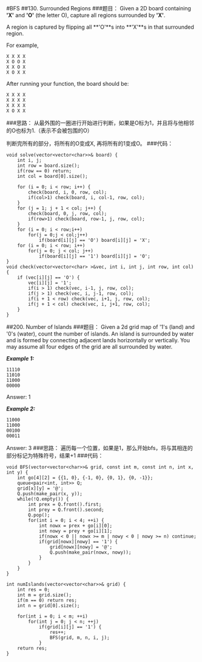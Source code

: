 #BFS
##130. Surrounded Regions
###题目：
Given a 2D board containing **'X'** and **'O'** (the letter O), capture all regions surrounded by **'X'**.

A region is captured by flipping all **'O'**s into **'X'**s in that surrounded region.

For example,

```
X X X X
X O O X
X X O X
X O X X
```
After running your function, the board should be:

```
X X X X
X X X X
X X X X
X O X X
```
###思路：
从最外围的一圈进行开始进行判断，如果是O标为1，并且将与他相邻的O也标为1.（表示不会被包围的O）

判断完所有的部分，将所有的O变成X, 再将所有的1变成O。
###代码：

```
void solve(vector<vector<char>>& board) {
    int i, j;
    int row = board.size();
    if(row == 0) return;
    int col = board[0].size();

	for (i = 0; i < row; i++) {
		check(board, i, 0, row, col);
		if(col>1) check(board, i, col-1, row, col);
	}
	for (j = 1; j + 1 < col; j++) {
		check(board, 0, j, row, col);
		if(row>1) check(board, row-1, j, row, col);
	}
	for (i = 0; i < row;i++)
		for(j = 0;j < col;j++)
			if(board[i][j] == 'O') board[i][j] = 'X';
	for (i = 0; i < row; i++)
		for(j = 0; j < col; j++)
			if(board[i][j] == '1') board[i][j] = 'O';
}
void check(vector<vector<char> >&vec, int i, int j, int row, int col) {
	if (vec[i][j] == 'O') {
		vec[i][j] = '1';
		if(i > 1) check(vec, i-1, j, row, col);
		if(j > 1) check(vec, i, j-1, row, col);
		if(i + 1 < row) check(vec, i+1, j, row, col);
		if(j + 1 < col) check(vec, i, j+1, row, col);
	}
}
```

##200. Number of Islands
###题目：
Given a 2d grid map of '1's (land) and '0's (water), count the number of islands. An island is surrounded by water and is formed by connecting adjacent lands horizontally or vertically. You may assume all four edges of the grid are all surrounded by water.

***Example 1:***

```
11110
11010
11000
00000
```
Answer: 1

***Example 2:***

```
11000
11000
00100
00011
```
Answer: 3
###思路：
遍历每一个位置，如果是1，那么开始bfs，将与其相连的部分标记为特殊符号，结果+1
###代码：

```
void BFS(vector<vector<char>>& grid, const int m, const int n, int x, int y) {
    int go[4][2] = {{1, 0}, {-1, 0}, {0, 1}, {0, -1}};
    queue<pair<int, int>> Q;
    grid[x][y] = '@';
    Q.push(make_pair(x, y));
    while(!Q.empty()) {
        int prex = Q.front().first;
        int prey = Q.front().second;
        Q.pop();
        for(int i = 0; i < 4; ++i) {
            int nowx = prex + go[i][0];
            int nowy = prey + go[i][1];
            if(nowx < 0 || nowx >= m | nowy < 0 | nowy >= n) continue;
            if(grid[nowx][nowy] == '1') {
                grid[nowx][nowy] = '@';
                Q.push(make_pair(nowx, nowy));
            }
        }
    }
}

int numIslands(vector<vector<char>>& grid) {
    int res = 0;
    int m = grid.size();
    if(m == 0) return res;
    int n = grid[0].size();
    
    for(int i = 0; i < m; ++i) 
        for(int j = 0; j < n; ++j) 
            if(grid[i][j] == '1') {
                res++;
                BFS(grid, m, n, i, j);
            }
    return res;   
}
```
